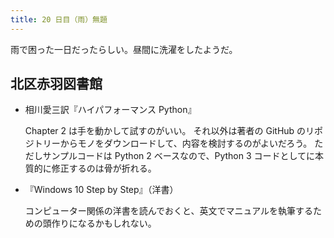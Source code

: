 ```yaml
---
title: 20 日目（雨）無題
---
```


雨で困った一日だったらしい。昼間に洗濯をしたようだ。

## 北区赤羽図書館

* 相川愛三訳『ハイパフォーマンス Python』

  Chapter 2 は手を動かして試すのがいい。
  それ以外は著者の GitHub のリポジトリーからモノをダウンロードして、内容を検討するのがよいだろう。
  ただしサンプルコードは Python 2 ベースなので、Python 3 コードとしてに本質的に修正するのは骨が折れる。

* 『Windows 10 Step by Step』（洋書）

  コンピューター関係の洋書を読んでおくと、英文でマニュアルを執筆するための頭作りになるかもしれない。
